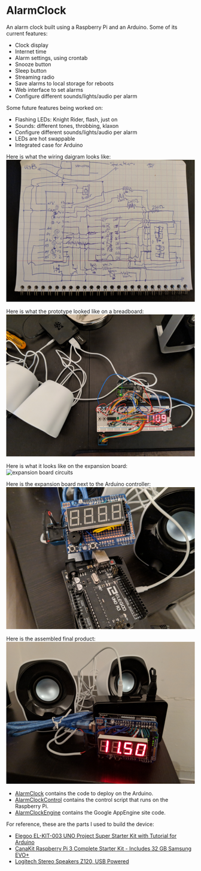# AlarmClock

An alarm clock built using a Raspberry Pi and an Arduino. Some of its current features:

 * Clock display
 * Internet time
 * Alarm settings, using crontab
 * Snooze button
 * Sleep button
 * Streaming radio
 * Save alarms to local storage for reboots
 * Web interface to set alarms
 * Configure different sounds/lights/audio per alarm

Some future features being worked on:

 * Flashing LEDs: Knight Rider, flash, just on
 * Sounds: different tones, throbbing, klaxon
 * Configure different sounds/lights/audio per alarm
 * LEDs are hot swappable
 * Integrated case for Arduino

Here is what the wiring daigram looks like:
![schematic of the circuits](images/schematic.jpg)

Here is what the prototype looked like on a breadboard:
![prototype of the circuits](images/prototype.jpg)

Here is what it looks like on the expansion board:
![expansion board circuits](images/wiring.jpg)

Here is the expansion board next to the Arduino controller:
![expansion board and Arduino](images/expansion.jpg)

Here is the assembled final product:
![final assembled product](images/finalform.jpg)

* [AlarmClock](AlarmClock/) contains the code to deploy on the Arduino.
* [AlarmClockControl](AlarmClockControl/) contains the control script that runs on the Raspberry Pi.
* [AlarmClockEngine](AlarmClockEngine/) contains the Google AppEngine site code.

For reference, these are the parts I used to build the device:

* [Elegoo EL-KIT-003 UNO Project Super Starter Kit with Tutorial for Arduino](http://a.co/is1QeRR)
* [CanaKit Raspberry Pi 3 Complete Starter Kit - Includes 32 GB Samsung EVO+](http://a.co/dgaqWof)
* [Logitech Stereo Speakers Z120, USB Powered](http://a.co/9sfc3Gj)

